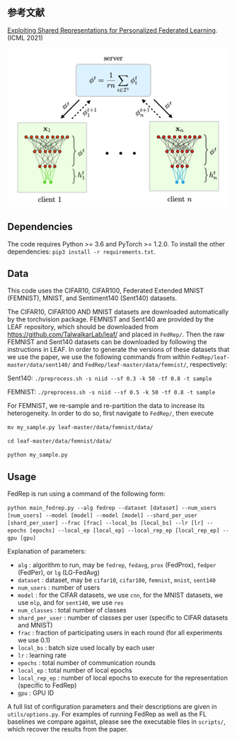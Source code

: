 ## 参考文献
 [Exploiting Shared Representations for Personalized Federated Learning](https://arxiv.org/pdf/2102.07078.pdf).(ICML 2021)

<img src="fedrep.png" width="500" height="360" />

## Dependencies
The code requires Python >= 3.6 and PyTorch >= 1.2.0. To install the other dependencies: `pip3 install -r requirements.txt`.

## Data

This code uses the CIFAR10, CIFAR100, Federated Extended MNIST (FEMNIST), MNIST, and Sentiment140 (Sent140) datasets.

The CIFAR10, CIFAR100 AND MNIST datasets are downloaded automatically by the torchvision package. 
FEMNIST and Sent140 are provided by the LEAF repository, which should be downloaded from https://github.com/TalwalkarLab/leaf/ and placed in `FedRep/`. 
Then the raw FEMNIST and Sent140 datasets can be downloaded by following the instructions in LEAF. 
In order to generate the versions of these datasets that we use the paper, we use the following commands from within `FedRep/leaf-master/data/sent140/` and `FedRep/leaf-master/data/femnist/`, respectively:

Sent140: `./preprocess.sh -s niid --sf 0.3 -k 50 -tf 0.8 -t sample`

FEMNIST: `./preprocess.sh -s niid --sf 0.5 -k 50 -tf 0.8 -t sample`

For FEMNIST, we re-sample and re-partition the data to increase its heterogeneity. In order to do so, first navigate to `FedRep/`, then execute 

`mv my_sample.py leaf-master/data/femnist/data/`

`cd leaf-master/data/femnist/data/`

`python my_sample.py`

## Usage

FedRep is run using a command of the following form:

`python main_fedrep.py --alg fedrep --dataset [dataset] --num_users [num_users] --model [model] --model [model] --shard_per_user [shard_per_user] --frac [frac] --local_bs [local_bs] --lr [lr] --epochs [epochs] --local_ep [local_ep] --local_rep_ep [local_rep_ep] --gpu [gpu]`

Explanation of parameters:

- `alg` : algorithm to run, may be `fedrep`, `fedavg`, `prox` (FedProx), `fedper` (FedPer), or `lg` (LG-FedAvg)
- `dataset` : dataset, may be `cifar10`, `cifar100`, `femnist`, `mnist`, `sent140`
- `num_users` : number of users
- `model` : for the CIFAR datasets, we use `cnn`, for the MNIST datasets, we use `mlp`, and for `sent140`, we use `res`
- `num_classes` : total number of classes
- `shard_per_user` : number of classes per user (specific to CIFAR datasets and MNIST)
- `frac` : fraction of participating users in each round (for all experiments we use 0.1)
- `local_bs` : batch size used locally by each user
- `lr` : learning rate
- `epochs` : total number of communication rounds
- `local_ep` : total number of local epochs
- `local_rep_ep` : number of local epochs to execute for the representation (specific to FedRep)
- `gpu` : GPU ID

A full list of configuration parameters and their descriptions are given in `utils/options.py`.
For examples of running FedRep as well as the FL baselines we compare against, please see the executable files in `scripts/`, which recover the results from the paper.
